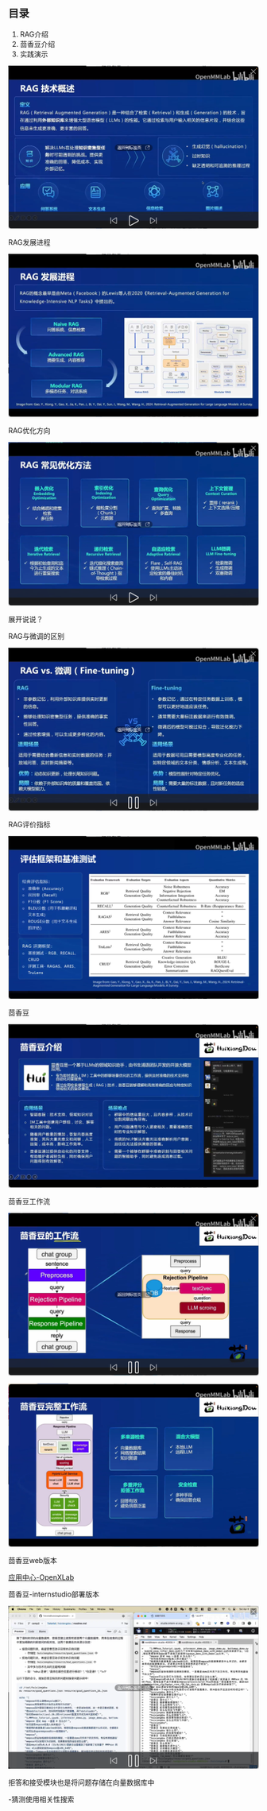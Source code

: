 ## 目录

1. RAG介绍
2. 茴香豆介绍
3. 实践演示



![image-20240413170215027](notes.assets/image-20240413170215027.png)



RAG发展进程

![image-20240413170343816](notes.assets/image-20240413170343816.png)



RAG优化方向

![image-20240413170649646](notes.assets/image-20240413170649646.png)



展开说说？



RAG与微调的区别

![image-20240413170923250](notes.assets/image-20240413170923250.png)



RAG评价指标

![image-20240413171045267](notes.assets/image-20240413171045267.png)



茴香豆

![image-20240413171342994](notes.assets/image-20240413171342994.png)



茴香豆工作流

![image-20240413173350799](notes.assets/image-20240413173350799.png)



![image-20240413173458376](notes.assets/image-20240413173458376.png)



茴香豆web版本

[应用中心-OpenXLab](https://openxlab.org.cn/apps/detail/tpoisonooo/huixiangdou-web)



茴香豆-internstudio部署版本

![image-20240413181929141](notes.assets/image-20240413181929141.png)

拒答和接受模块也是将问题存储在向量数据库中

-猜测使用相关性搜索













